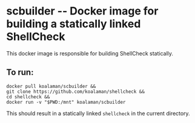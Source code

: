 # scbuilder -- Docker image for building a statically linked ShellCheck

This docker image is responsible for building ShellCheck statically.

## To run:

    docker pull koalaman/scbuilder &&
    git clone https://github.com/koalaman/shellcheck &&
    cd shellcheck &&
    docker run -v "$PWD:/mnt" koalaman/scbuilder

This should result in a statically linked `shellcheck` in the current
directory.

